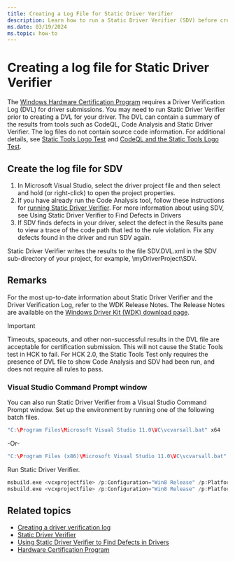 ```yaml
---
title: Creating a Log File for Static Driver Verifier
description: Learn how to run a Static Driver Verifier (SDV) before creating a Driver Verification Log (DVL) for your driver.
ms.date: 03/19/2024
ms.topic: how-to
---
```


# Creating a log file for Static Driver Verifier

The [Windows Hardware Certification Program](/windows-hardware/design/compatibility/) requires a Driver Verification Log (DVL) for driver submissions. You may need to run Static Driver Verifier prior to creating a DVL for your driver.   The DVL can contain a summary of the results from tools such as CodeQL, Code Analysis and Static Driver Verifier. The log files do not contain source code information. For additional details, see [Static Tools Logo Test](/windows-hardware/test/hlk/testref/6ab6df93-423c-4af6-ad48-8ea1049155ae) and [CodeQL and the Static Tools Logo Test](../devtest/static-tools-and-codeql.md).

## Create the log file for SDV

1. In Microsoft Visual Studio, select the driver project file and then select and hold (or right-click) to open the project properties.
2. If you have already run the Code Analysis tool, follow these instructions for [running Static Driver Verifier](../devtest/using-static-driver-verifier-to-find-defects-in-drivers.md#running-static-driver-verifier). For more information about using SDV, see Using Static Driver Verifier to Find Defects in Drivers
3. If SDV finds defects in your driver, select the defect in the Results pane to view a trace of the code path that led to the rule violation. Fix any defects found in the driver and run SDV again.

Static Driver Verifier writes the results to the file SDV.DVL.xml in the SDV sub-directory of your project, for example, \\myDriverProject\\SDV.

## Remarks

For the most up-to-date information about Static Driver Verifier and the Driver Verification Log, refer to the WDK Release Notes. The Release Notes are available on the [Windows Driver Kit (WDK) download page](https://go.microsoft.com/fwlink/p/?linkid=254897).

>[!IMPORTANT]
>Timeouts, spaceouts, and other non-successful results in the DVL file are acceptable for certification submission. This will not cause the Static Tools test in HCK to fail. For HCK 2.0, the Static Tools Test only requires the presence of DVL file to show Code Analysis and SDV had been run, and does not require all rules to pass.

### Visual Studio Command Prompt window

You can also run Static Driver Verifier from a Visual Studio Command Prompt window. Set up the environment by running one of the following batch files.

```cpp
"C:\Program Files\Microsoft Visual Studio 11.0\VC\vcvarsall.bat" x64
```

-Or-

```cpp
"C:\Program Files (x86)\Microsoft Visual Studio 11.0\VC\vcvarsall.bat" x64
```

Run Static Driver Verifier.

```cpp
msbuild.exe <vcxprojectfile> /p:Configuration="Win8 Release" /p:Platform=x64 /target:sdv /p:inputs="/clean"
msbuild.exe <vcxprojectfile> /p:Configuration="Win8 Release" /p:Platform=x64 /target:sdv /p:inputs="/check:default.sdv"
```

## Related topics

* [Creating a driver verification log](creating-a-driver-verification-log.md)
* [Static Driver Verifier](../devtest/static-driver-verifier.md)
* [Using Static Driver Verifier to Find Defects in Drivers](../devtest/using-static-driver-verifier-to-find-defects-in-drivers.md)
* [Hardware Certification Program](/previous-versions/windows/hardware/hck/jj124227(v=vs.85))
